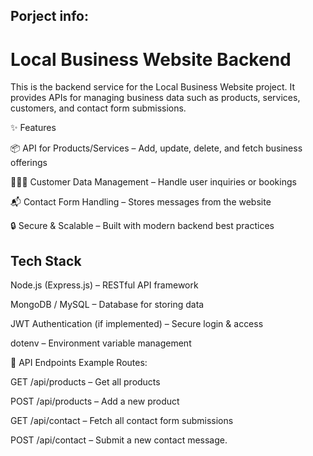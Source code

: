 ## Porject info:

# Local Business Website Backend

This is the backend service for the Local Business Website project.
It provides APIs for managing business data such as products, services, customers, and contact form submissions.

✨ Features

📦 API for Products/Services – Add, update, delete, and fetch business offerings

🧑‍🤝‍🧑 Customer Data Management – Handle user inquiries or bookings

📬 Contact Form Handling – Stores messages from the website

🔒 Secure & Scalable – Built with modern backend best practices

## Tech Stack

Node.js (Express.js) – RESTful API framework

MongoDB / MySQL – Database for storing data

JWT Authentication (if implemented) – Secure login & access

dotenv – Environment variable management

📡 API Endpoints
Example Routes:

GET /api/products – Get all products

POST /api/products – Add a new product

GET /api/contact – Fetch all contact form submissions

POST /api/contact – Submit a new contact message.


